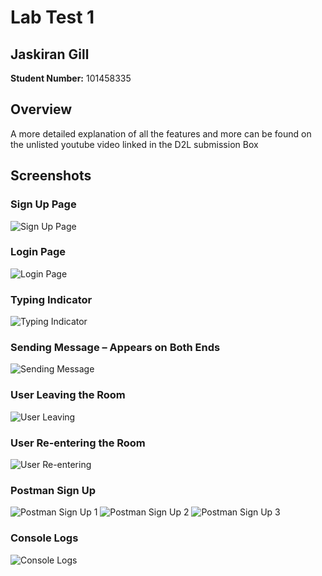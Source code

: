 # Lab Test 1

## Jaskiran Gill
**Student Number:** 101458335

## Overview
A more detailed explanation of all the features and more can be found on the unlisted youtube video linked in the D2L submission Box

## Screenshots

### Sign Up Page
![Sign Up Page](./assets/signup.jpg)

### Login Page
![Login Page](./assets/login.jpg)

### Typing Indicator
![Typing Indicator](./assets/type.jpg)

### Sending Message – Appears on Both Ends
![Sending Message](./assets/sendapp.jpg)

### User Leaving the Room
![User Leaving](./assets/change.jpg)

### User Re-entering the Room
![User Re-entering](./assets/reenter.jpg)

### Postman Sign Up
![Postman Sign Up 1](./assets/post1.jpg)
![Postman Sign Up 2](./assets/post2.jpg)
![Postman Sign Up 3](./assets/post3.jpg)

### Console Logs
![Console Logs](./assets/clog.jpg)
